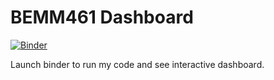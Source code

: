# BEMM461 Dashboard

[![Binder](http://mybinder.org/badge.svg)](http://mybinder.org/v2/gh/lunettakim/BEMM461/main)

Launch binder to run my code and see interactive dashboard.
